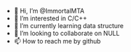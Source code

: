 - 👋 Hi, I’m @ImmortalMTA
- 👀 I’m interested in C/C++
- 🌱 I’m currently learning data structure
- 💞️ I’m looking to collaborate on NULL
- 📫 How to reach me by github

<!---
ImmortalMTA/ImmortalMTA is a ✨ special ✨ repository because its `README.md` (this file) appears on your GitHub profile.
You can click the Preview link to take a look at your changes.
--->
